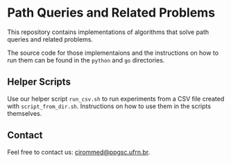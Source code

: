 # Path Queries and Related Problems
This repository contains implementations of algorithms that solve path queries and related problems.

The source code for those implementaions and the instructions on how to run them can be found in the `python` and `go` directories.


## Helper Scripts
Use our helper script `run_csv.sh` to run experiments from a CSV file created with `script_from_dir.sh`.
Instructions on how to use them in the scripts themselves.


## Contact
Feel free to contact us: cirommed@ppgsc.ufrn.br.